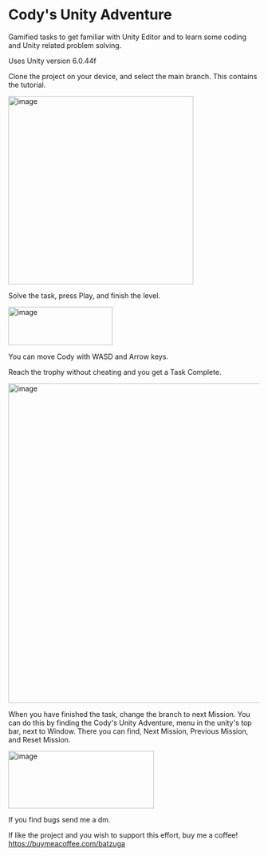 # Cody's Unity Adventure

Gamified tasks to get familiar with Unity Editor and to learn some coding and Unity related problem solving.

Uses Unity version 6.0.44f

Clone the project on your device, and select the main branch. This contains the tutorial.

<img width="371" height="377" alt="image" src="https://github.com/user-attachments/assets/678cf643-d8bc-45be-a205-7b4d9e45491b" />


Solve the task, press Play, and finish the level.

<img width="209" height="77" alt="image" src="https://github.com/user-attachments/assets/c7c02209-d800-4df4-9956-ec2520585239" />


You can move Cody with WASD and Arrow keys.

Reach the trophy without cheating and you get a Task Complete.

<img width="856" height="640" alt="image" src="https://github.com/user-attachments/assets/0e68dae8-30b2-4b94-9cba-7d5fd0348c63" />


When you have finished the task, change the branch to next Mission.
You can do this by finding the Cody's Unity Adventure, menu in the unity's top bar, next to Window.
There you can find, Next Mission, Previous Mission, and Reset Mission.

<img width="292" height="115" alt="image" src="https://github.com/user-attachments/assets/e02b78a1-f2a1-4812-8377-c8c3637c0a0b" />


If you find bugs send me a dm.

If like the project and you wish to support this effort, buy me a coffee!
https://buymeacoffee.com/batzuga
